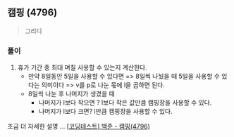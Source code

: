 ## 캠핑 (4796)
> 그리디

### 풀이
1. 휴가 기간 중 최대 며칠 사용할 수 있는지 계산한다.
   - 만약 8일동안 5일을 사용할 수 있다면 => 8일씩 나눴을 때 5일을 사용할 수 있다는 의미이다 => v를 p로 나눈 몫에 l을 곱하면 된다.
   - 8일씩 나눈 후 나머지가 생겼을 때 
     - 나머지가 l보다 작으면 ? l보다 작은 값만큼 캠핑장을 사용할 수 있다. 
     - 나머지가 l보다 크면? l만큼 캠핑장을 사용할 수 있다.  

조금 더 자세한 설명 ... [[코딩테스트] 백준 - 캠핑(4796)](https://blog.naver.com/diddnjs02/222145800135)